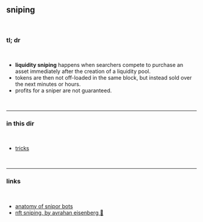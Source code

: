 ## sniping

<br>


### tl; dr

<br>

* **liquidity sniping** happens when searchers compete to purchase an asset immediately after the creation of a liquidity pool. 
* tokens are then not off-loaded in the same block, but instead sold over the next minutes or hours. 
* profits for a sniper are not guaranteed.

<br>

---

### in this dir

<br>

* [tricks](tricks.md)

<br>

---

### links

<br>

* [anatomy of snipor bots](https://github.com/go-outside-labs/mev-toolkit/blob/main/MEV_searchers/bots/snipers.md)
* [nft sniping, by avrahan eisenberg 😬](https://deepfivalue.substack.com/p/how-our-team-makes-millions-in-crypto)
